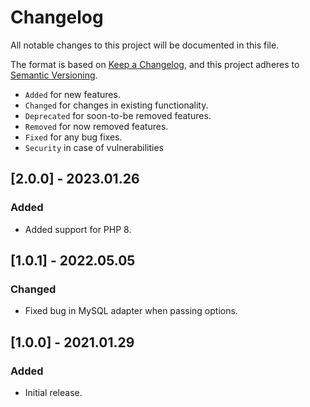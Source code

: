 # Changelog

All notable changes to this project will be documented in this file.

The format is based on [Keep a Changelog](https://keepachangelog.com/en/1.0.0/),
and this project adheres to [Semantic Versioning](https://semver.org/spec/v2.0.0.html).

- `Added` for new features.
- `Changed` for changes in existing functionality.
- `Deprecated` for soon-to-be removed features.
- `Removed` for now removed features.
- `Fixed` for any bug fixes.
- `Security` in case of vulnerabilities

## [2.0.0] - 2023.01.26

### Added

- Added support for PHP 8.

## [1.0.1] - 2022.05.05

### Changed

- Fixed bug in MySQL adapter when passing options.

## [1.0.0] - 2021.01.29

### Added

- Initial release.